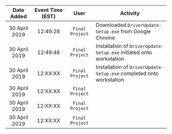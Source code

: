 | Date Added | Event Time (EST) | User | Activity |
|:-:|:-:|:-:|-|
| 30 April 2019 | 12:49:28 | `Final Project` | Downloaded `DriverUpdate-Setup.exe` from Google Chrome |
| 30 April 2019 | 12:49:48 | `Final Project` | Installation of `DriverUpdate-Setup.exe` initiated onto workstation |
| 30 April 2019 | 12:XX:XX | `Final Project` | Installation of `DriverUpdate-Setup.exe` completed onto workstation |
| 30 April 2019 | 12:XX:XX | `Final Project` |  |
| 30 April 2019 | 12:XX:XX | `Final Project` |  |
| 30 April 2019 | 12:XX:XX | `Final Project` |  |
